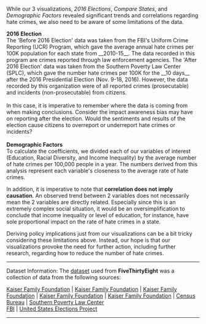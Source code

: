 While our 3 visualizations, _2016 Elections_, _Compare States_, and _Demographic Factors_ revealed significant trends and correlations regarding hate crimes, we also need to be aware of some limitations of the data.

<p class = "indented"> <b>2016 Election</b>
  <br>
    The 'Before 2016 Election' data was taken from the FBI's Uniform Crime Reporting (UCR) Program, which gave the average annual hate crimes per 100K population for each state from __2010-15__. The data recorded in this program are crimes reported through law enforcement agencies. The 'After 2016 Election' data was taken from the Southern Poverty Law Center (SPLC), which gave the number hate crimes per 100K for the __10 days__ after the 2016 Presidential Election (Nov. 9-18, 2016). However, the data recorded by this organization were of all reported crimes (prosecutable) and incidents (non-prosecutable) from citizens.
    <br><br>
    In this case, it is imperative to remember where the data is coming from when making conclusions. Consider the impact awareness bias may have on reporting after the election. Would the sentiments and results of the election cause citizens to overreport or underreport hate crimes or incidents?
  <br><br>
  <b>Demographic Factors</b>
  <br>
    To calculate the coefficients, we divided each of our variables of interest (Education, Racial Diversity, and Income Inequality) by the average number of hate crimes per 100,000 people in a year. The numbers derived from this analysis represent each variable's closeness to the average rate of hate crimes.
</p>

In addition, it is imperative to note that **correlation does not imply causation**. An observed trend between 2 variables does not necessarily mean the 2 variables are directly related. Especially since this is an extremely complex social situation, it would be an oversimplification to conclude that income inequality or level of education, for instance, have sole proportional impact on the rate of hate crimes in a state.

Deriving policy implications just from our visualizations can be a bit tricky considering these limitations above. Instead, our hope is that our visualizations provoke the need for further action, including further research, regarding how to reduce the number of hate crimes.

***
Dataset Information:
The [dataset](https://github.com/fivethirtyeight/data/tree/master/hate-crimes) used from **FiveThirtyEight** was a collection of data from the following sources:  

[Kaiser Family Foundation](https://www.kff.org/other/state-indicator/median-annual-income/?currentTimeframe=0&sortModel=%7B%22colId%22:%22Location%22,%22sort%22:%22asc%22%7D) | [Kaiser Family Foundation](https://www.kff.org/other/state-indicator/unemployment-rate/?currentTimeframe=0&sortModel=%7B%22colId%22:%22Location%22,%22sort%22:%22asc%22%7D) | [Kaiser Family Foundation](https://www.kff.org/other/state-indicator/unemployment-rate/?currentTimeframe=0&sortModel=%7B%22colId%22:%22Location%22,%22sort%22:%22asc%22%7D) | [Kaiser Family Foundation](https://www.kff.org/other/state-indicator/distribution-by-citizenship-status/?currentTimeframe=0&sortModel=%7B%22colId%22:%22Location%22,%22sort%22:%22asc%22%7D) | [Kaiser Family Foundation](https://www.kff.org/other/state-indicator/distribution-by-raceethnicity/?currentTimeframe=0&sortModel=%7B%22colId%22:%22Location%22,%22sort%22:%22asc%22%7D) | [Census Bureau](https://www.census.gov/prod/2012pubs/p20-566.pdf) | [Southern Poverty Law Center](https://www.splcenter.org/20161129/ten-days-after-harassment-and-intimidation-aftermath-election)  
[FBI](https://ucr.fbi.gov/hate-crime) | [United States Elections Project](http://www.electproject.org/2016g)  

***
